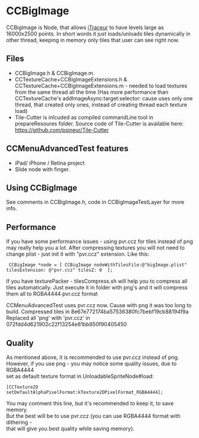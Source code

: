 CCBigImage 
==================

CCBigImage is Node, that allows [iTraceur](http://itunes.apple.com/us/app/itraceur-parkour-freerunning/id374163905?mt=8 "AppStore Link") to have levels large as 16000x2500 points.
In short words it just loads/unloads tiles dynamically in other thread, keeping in memory only tiles that user can see right now.

Files
-------------
* CCBigImage.h & CCBigImage.m
* CCTextureCache+CCBigImageExtensions.h & CCTextureCache+CCBigImageExtensions.m - needed to load textures from the same thread all the time 
(Has more performance than CCTextureCache's addImageAsync:target:selector: cause uses only one thread, that created only ones, instead of creating thread each texture load)
* Tile-Cutter is inlcuded as compiled commandLine tool in prepareResoures folder. Source code of Tile-Cutter is available here: https://github.com/psineur/Tile-Cutter

CCMenuAdvancedTest features
-------------
* iPad/ iPhone / Retina project
* Slide node with finger.

Using CCBigImage
--------------------------------------------------
See comments in CCBigImage.h, code in CCBigImageTestLayer for more info.

Performance
--------------------------------------------------
If you have some performance issues - using pvr.ccz for tiles instead of png may really help you a lot.
After compressing textures you will not need to change plist - just init it with "pvr.ccz" extension.
Like this:

     CCBigImage *node = [ CCBigImage nodeWithTilesFile:@"bigImage.plist" tilesExtension: @"pvr.ccz" tilesZ: 0  ];
     
If you have texturePacker - tilesCompress.sh will help you to compress all tiles automatically.
Just execute it in folder with png's and it will compress them all to RGBA4444 pvr.ccz format

CCMenuAdvancedTest uses pvr.ccz now. Cause with png it was too long to build.
Compressed tiles in 8e67e772174ba57536380fc7bebf19cb88194f9a
Replaced all 'png' with 'pvr.ccz' in 072fdd4d621902c22f13254e81bb850f90405450

Quality
--------------------------------------------------
As mentioned above, it is recommended to use pvr.ccz instead of png.   
However, if you use png - you may notice some quality issues, due to RGBA4444   
set as default texture format in UnloadableSpriteNode#load:

    [CCTexture2D setDefaultAlphaPixelFormat:kTexture2DPixelFormat_RGBA4444];
	
You may comment this line, but it's recommended to keep it, to save memory.   
But the best will be to use pvr.ccz (you can use RGBA4444 format with dithering -   
that will give you best quality while saving memory).